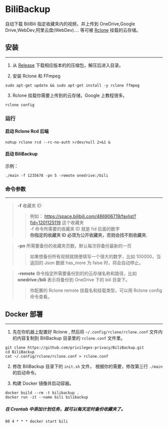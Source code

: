 # BiliBackup

自动下载 BiliBili 指定收藏夹内的视频，并上传到 OneDrive,Google Drive,WebDev,阿里云盘(WebDev).... 等可被 [Rclone](https://github.com/rclone/rclone) 挂载的云存储。

## 安装

----
1. 从 [Release](https://github.com/privileges-privacy/BiliBackup/releases) 下载相应版本的的压缩包，解压后进入目录。  
  

2. 安装 Rclone 和 FFmpeg 
~~~
sudo apt-get update && sudo apt-get install -y rclone ffmpeg
~~~
3. Rclone 挂载你需要上传到的云存储，Google 上教程很多。
~~~
rclone config
~~~
### 运行
#### 启动 Rclone Rcd 后端
~~~
nohup rclone rcd --rc-no-auth >/dev/null 2>&1 &
~~~
#### 启动 BiliBackup  
示例：
~~~
./main -f 1235678 -pn 5 -remote onedrive:/bili
~~~
### 命令参数

---
> **-f** 收藏夹 ID
>> 例如： https://space.bilibili.com/486906719/favlist?fid=1201125119 这个收藏夹  
> -f 命令所需要的收藏夹 ID 就是 fid 后面的数字  
> **你指定的收藏夹 ID 必须为公开收藏夹，否则会找不到收藏夹.**

> **-pn** 所需要备份的收藏夹页数，默认每次将备份最新的一页
>> 如果想备份所有视频就随便填写一个很大的数字，比如 100000，当返回的 Json 数据 has_more 为 false 时，将会自动停止。

> **-remote** 命令指定所需要备份到的的云存储名称和路径，比如 **onedrive:/bili** 表示将备份到 OneDrive 下的 bili 目录下。
>> 你配置的 Rclone remote 挂载名和挂载类型，可以用 Rclone config 命令查看。

## Docker 部署

---
1. 先在你机器上配置好 Rclone , 然后将 `~/.config/rclone/rclone.conf` 文件内的内容复制到 BiliBackup 目录里的 `rclone.conf` 文件里。 
~~~
git clone https://github.com/privileges-privacy/BiliBackup.git
cd BiliBackup
cat ~/.config/rclone/rclone.conf > rclone.conf
~~~  
  

2. 修改 BiliBackup 目录下的 `init.sh` 文件， 根据你的需要，修改第三行 `./main` 的启动命令。
  

3. 构建 Docker 镜像并启动容器。 
~~~
docker build --rm -t bilibackup .
docker run -it --name bili bilibackup
~~~
##### 在 Crontab 中添加计划任务，就可以每天定时备份收藏夹了。
~~~
00 4 * * * docker start bili
~~~








